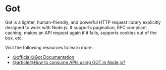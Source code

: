 # Got

Got is a lighter, human-friendly, and powerful HTTP request library explicitly designed to work with Node.js. It supports pagination, RFC compliant caching, makes an API request again if it fails, supports cookies out of the box, etc.

Visit the following resources to learn more:

- [@official@Got Documentation](https://www.npmjs.com/package/got)
- [@article@How to consume APIs using GOT in Node.js?](https://rapidapi.com/guides/call-apis-got)
